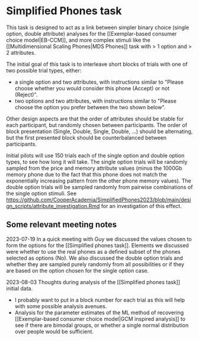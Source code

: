 # Simplified Phones task

This task is designed to act as a link between simpler binary choice (single option, double attribute) analyses for the [[Exemplar-based consumer choice model|EB-CCM]], and more complex stimuli like the [[Multidimensional Scaling Phones|MDS Phones]] task with > 1 option and > 2 attributes.

The initial goal of this task is to interleave short blocks of trials with one of two possible trial types, either:
- a single option and two attributes, with instructions similar to "Please choose whether you would consider this phone (Accept) or not (Reject)".
- two options and two attributes, with instructions similar to "Please choose the option you prefer between the two shown below".

Other design aspects are that the order of attributes should be stable for each participant, but randomly chosen between participants. The order of block presentation (Single, Double, Single, Double, ...) should be alternating, but the first presented block should be counterbalanced between participants.

Initial pilots will use 150 trials each of the single option and double option types, to see how long it will take. The single option trials will be randomly sampled from the price and memory attribute values (minus the 1000Gb memory phone due to the fact that this phone does not match the exponentially increasing pattern from the other phone memory values). The double option trials will be sampled randomly from pairwise combinations of the single option stimuli. See https://github.com/CooperAcademia/SimplifiedPhones2023/blob/main/design_scripts/attribute_investigation.Rmd for an investigation of this effect.

## Some relevant meeting notes

2023-07-19
In a quick meeting with Guy we discussed the values chosen to form the options for the [[Simplified phones task]]. Elements we discussed were whether to use the real phones as a defined subset of the phones selected as options (No). We also discussed the double option trials and whether they are sampled purely randomly from all possibilities or if they are based on the option chosen for the single option case.

2023-08-03
Thoughts during analysis of the [[Simplified phones task]] initial data.
- I probably want to put in a block number for each trial as this will help with some possible analysis avenues.
- Analysis for the parameter estimates of the ML method of recovering [[Exemplar-based consumer choice model|GCM inspired analysis]] to see if there are bimodal groups, or whether a single normal distribution over people would be sufficient.
